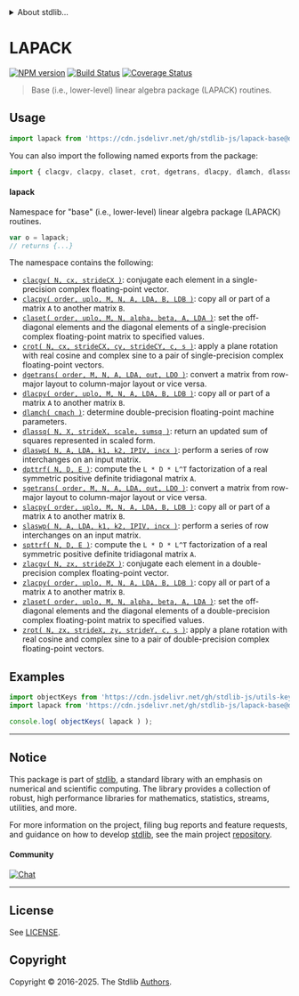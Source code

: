 <!--

@license Apache-2.0

Copyright (c) 2024 The Stdlib Authors.

Licensed under the Apache License, Version 2.0 (the "License");
you may not use this file except in compliance with the License.
You may obtain a copy of the License at

   http://www.apache.org/licenses/LICENSE-2.0

Unless required by applicable law or agreed to in writing, software
distributed under the License is distributed on an "AS IS" BASIS,
WITHOUT WARRANTIES OR CONDITIONS OF ANY KIND, either express or implied.
See the License for the specific language governing permissions and
limitations under the License.

-->


<details>
  <summary>
    About stdlib...
  </summary>
  <p>We believe in a future in which the web is a preferred environment for numerical computation. To help realize this future, we've built stdlib. stdlib is a standard library, with an emphasis on numerical and scientific computation, written in JavaScript (and C) for execution in browsers and in Node.js.</p>
  <p>The library is fully decomposable, being architected in such a way that you can swap out and mix and match APIs and functionality to cater to your exact preferences and use cases.</p>
  <p>When you use stdlib, you can be absolutely certain that you are using the most thorough, rigorous, well-written, studied, documented, tested, measured, and high-quality code out there.</p>
  <p>To join us in bringing numerical computing to the web, get started by checking us out on <a href="https://github.com/stdlib-js/stdlib">GitHub</a>, and please consider <a href="https://opencollective.com/stdlib">financially supporting stdlib</a>. We greatly appreciate your continued support!</p>
</details>

# LAPACK

[![NPM version][npm-image]][npm-url] [![Build Status][test-image]][test-url] [![Coverage Status][coverage-image]][coverage-url] <!-- [![dependencies][dependencies-image]][dependencies-url] -->

> Base (i.e., lower-level) linear algebra package (LAPACK) routines.



<section class="usage">

## Usage

```javascript
import lapack from 'https://cdn.jsdelivr.net/gh/stdlib-js/lapack-base@deno/mod.js';
```

You can also import the following named exports from the package:

```javascript
import { clacgv, clacpy, claset, crot, dgetrans, dlacpy, dlamch, dlassq, dlaswp, dpttrf, sgetrans, slacpy, slaswp, spttrf, zlacgv, zlacpy, zlaset, zrot } from 'https://cdn.jsdelivr.net/gh/stdlib-js/lapack-base@deno/mod.js';
```

#### lapack

Namespace for "base" (i.e., lower-level) linear algebra package (LAPACK) routines.

```javascript
var o = lapack;
// returns {...}
```

The namespace contains the following:

<!-- <toc pattern="*"> -->

<div class="namespace-toc">

-   <span class="signature">[`clacgv( N, cx, strideCX )`][@stdlib/lapack/base/clacgv]</span><span class="delimiter">: </span><span class="description">conjugate each element in a single-precision complex floating-point vector.</span>
-   <span class="signature">[`clacpy( order, uplo, M, N, A, LDA, B, LDB )`][@stdlib/lapack/base/clacpy]</span><span class="delimiter">: </span><span class="description">copy all or part of a matrix `A` to another matrix `B`.</span>
-   <span class="signature">[`claset( order, uplo, M, N, alpha, beta, A, LDA )`][@stdlib/lapack/base/claset]</span><span class="delimiter">: </span><span class="description">set the off-diagonal elements and the diagonal elements of a single-precision complex floating-point matrix to specified values.</span>
-   <span class="signature">[`crot( N, cx, strideCX, cy, strideCY, c, s )`][@stdlib/lapack/base/crot]</span><span class="delimiter">: </span><span class="description">apply a plane rotation with real cosine and complex sine to a pair of single-precision complex floating-point vectors.</span>
-   <span class="signature">[`dgetrans( order, M, N, A, LDA, out, LDO )`][@stdlib/lapack/base/dge-trans]</span><span class="delimiter">: </span><span class="description">convert a matrix from row-major layout to column-major layout or vice versa.</span>
-   <span class="signature">[`dlacpy( order, uplo, M, N, A, LDA, B, LDB )`][@stdlib/lapack/base/dlacpy]</span><span class="delimiter">: </span><span class="description">copy all or part of a matrix `A` to another matrix `B`.</span>
-   <span class="signature">[`dlamch( cmach )`][@stdlib/lapack/base/dlamch]</span><span class="delimiter">: </span><span class="description">determine double-precision floating-point machine parameters.</span>
-   <span class="signature">[`dlassq( N, X, strideX, scale, sumsq )`][@stdlib/lapack/base/dlassq]</span><span class="delimiter">: </span><span class="description">return an updated sum of squares represented in scaled form.</span>
-   <span class="signature">[`dlaswp( N, A, LDA, k1, k2, IPIV, incx )`][@stdlib/lapack/base/dlaswp]</span><span class="delimiter">: </span><span class="description">perform a series of row interchanges on an input matrix.</span>
-   <span class="signature">[`dpttrf( N, D, E )`][@stdlib/lapack/base/dpttrf]</span><span class="delimiter">: </span><span class="description">compute the `L * D * L^T` factorization of a real symmetric positive definite tridiagonal matrix `A`.</span>
-   <span class="signature">[`sgetrans( order, M, N, A, LDA, out, LDO )`][@stdlib/lapack/base/sge-trans]</span><span class="delimiter">: </span><span class="description">convert a matrix from row-major layout to column-major layout or vice versa.</span>
-   <span class="signature">[`slacpy( order, uplo, M, N, A, LDA, B, LDB )`][@stdlib/lapack/base/slacpy]</span><span class="delimiter">: </span><span class="description">copy all or part of a matrix `A` to another matrix `B`.</span>
-   <span class="signature">[`slaswp( N, A, LDA, k1, k2, IPIV, incx )`][@stdlib/lapack/base/slaswp]</span><span class="delimiter">: </span><span class="description">perform a series of row interchanges on an input matrix.</span>
-   <span class="signature">[`spttrf( N, D, E )`][@stdlib/lapack/base/spttrf]</span><span class="delimiter">: </span><span class="description">compute the `L * D * L^T` factorization of a real symmetric positive definite tridiagonal matrix `A`.</span>
-   <span class="signature">[`zlacgv( N, zx, strideZX )`][@stdlib/lapack/base/zlacgv]</span><span class="delimiter">: </span><span class="description">conjugate each element in a double-precision complex floating-point vector.</span>
-   <span class="signature">[`zlacpy( order, uplo, M, N, A, LDA, B, LDB )`][@stdlib/lapack/base/zlacpy]</span><span class="delimiter">: </span><span class="description">copy all or part of a matrix `A` to another matrix `B`.</span>
-   <span class="signature">[`zlaset( order, uplo, M, N, alpha, beta, A, LDA )`][@stdlib/lapack/base/zlaset]</span><span class="delimiter">: </span><span class="description">set the off-diagonal elements and the diagonal elements of a double-precision complex floating-point matrix to specified values.</span>
-   <span class="signature">[`zrot( N, zx, strideX, zy, strideY, c, s )`][@stdlib/lapack/base/zrot]</span><span class="delimiter">: </span><span class="description">apply a plane rotation with real cosine and complex sine to a pair of double-precision complex floating-point vectors.</span>

</div>

<!-- </toc> -->

</section>

<!-- /.usage -->

<section class="examples">

## Examples

<!-- TODO: better examples -->

<!-- eslint no-undef: "error" -->

```javascript
import objectKeys from 'https://cdn.jsdelivr.net/gh/stdlib-js/utils-keys@deno/mod.js';
import lapack from 'https://cdn.jsdelivr.net/gh/stdlib-js/lapack-base@deno/mod.js';

console.log( objectKeys( lapack ) );
```

</section>

<!-- /.examples -->

<!-- Section for related `stdlib` packages. Do not manually edit this section, as it is automatically populated. -->

<section class="related">

</section>

<!-- /.related -->

<!-- Section for all links. Make sure to keep an empty line after the `section` element and another before the `/section` close. -->


<section class="main-repo" >

* * *

## Notice

This package is part of [stdlib][stdlib], a standard library with an emphasis on numerical and scientific computing. The library provides a collection of robust, high performance libraries for mathematics, statistics, streams, utilities, and more.

For more information on the project, filing bug reports and feature requests, and guidance on how to develop [stdlib][stdlib], see the main project [repository][stdlib].

#### Community

[![Chat][chat-image]][chat-url]

---

## License

See [LICENSE][stdlib-license].


## Copyright

Copyright &copy; 2016-2025. The Stdlib [Authors][stdlib-authors].

</section>

<!-- /.stdlib -->

<!-- Section for all links. Make sure to keep an empty line after the `section` element and another before the `/section` close. -->

<section class="links">

[npm-image]: http://img.shields.io/npm/v/@stdlib/lapack-base.svg
[npm-url]: https://npmjs.org/package/@stdlib/lapack-base

[test-image]: https://github.com/stdlib-js/lapack-base/actions/workflows/test.yml/badge.svg?branch=main
[test-url]: https://github.com/stdlib-js/lapack-base/actions/workflows/test.yml?query=branch:main

[coverage-image]: https://img.shields.io/codecov/c/github/stdlib-js/lapack-base/main.svg
[coverage-url]: https://codecov.io/github/stdlib-js/lapack-base?branch=main

<!--

[dependencies-image]: https://img.shields.io/david/stdlib-js/lapack-base.svg
[dependencies-url]: https://david-dm.org/stdlib-js/lapack-base/main

-->

[chat-image]: https://img.shields.io/gitter/room/stdlib-js/stdlib.svg
[chat-url]: https://app.gitter.im/#/room/#stdlib-js_stdlib:gitter.im

[stdlib]: https://github.com/stdlib-js/stdlib

[stdlib-authors]: https://github.com/stdlib-js/stdlib/graphs/contributors

[umd]: https://github.com/umdjs/umd
[es-module]: https://developer.mozilla.org/en-US/docs/Web/JavaScript/Guide/Modules

[deno-url]: https://github.com/stdlib-js/lapack-base/tree/deno
[deno-readme]: https://github.com/stdlib-js/lapack-base/blob/deno/README.md
[umd-url]: https://github.com/stdlib-js/lapack-base/tree/umd
[umd-readme]: https://github.com/stdlib-js/lapack-base/blob/umd/README.md
[esm-url]: https://github.com/stdlib-js/lapack-base/tree/esm
[esm-readme]: https://github.com/stdlib-js/lapack-base/blob/esm/README.md
[branches-url]: https://github.com/stdlib-js/lapack-base/blob/main/branches.md

[stdlib-license]: https://raw.githubusercontent.com/stdlib-js/lapack-base/main/LICENSE

<!-- <toc-links> -->

[@stdlib/lapack/base/clacgv]: https://github.com/stdlib-js/lapack-base-clacgv/tree/deno

[@stdlib/lapack/base/clacpy]: https://github.com/stdlib-js/lapack-base-clacpy/tree/deno

[@stdlib/lapack/base/claset]: https://github.com/stdlib-js/lapack-base-claset/tree/deno

[@stdlib/lapack/base/crot]: https://github.com/stdlib-js/lapack-base-crot/tree/deno

[@stdlib/lapack/base/dge-trans]: https://github.com/stdlib-js/lapack-base-dge-trans/tree/deno

[@stdlib/lapack/base/dlacpy]: https://github.com/stdlib-js/lapack-base-dlacpy/tree/deno

[@stdlib/lapack/base/dlamch]: https://github.com/stdlib-js/lapack-base-dlamch/tree/deno

[@stdlib/lapack/base/dlassq]: https://github.com/stdlib-js/lapack-base-dlassq/tree/deno

[@stdlib/lapack/base/dlaswp]: https://github.com/stdlib-js/lapack-base-dlaswp/tree/deno

[@stdlib/lapack/base/dpttrf]: https://github.com/stdlib-js/lapack-base-dpttrf/tree/deno

[@stdlib/lapack/base/sge-trans]: https://github.com/stdlib-js/lapack-base-sge-trans/tree/deno

[@stdlib/lapack/base/slacpy]: https://github.com/stdlib-js/lapack-base-slacpy/tree/deno

[@stdlib/lapack/base/slaswp]: https://github.com/stdlib-js/lapack-base-slaswp/tree/deno

[@stdlib/lapack/base/spttrf]: https://github.com/stdlib-js/lapack-base-spttrf/tree/deno

[@stdlib/lapack/base/zlacgv]: https://github.com/stdlib-js/lapack-base-zlacgv/tree/deno

[@stdlib/lapack/base/zlacpy]: https://github.com/stdlib-js/lapack-base-zlacpy/tree/deno

[@stdlib/lapack/base/zlaset]: https://github.com/stdlib-js/lapack-base-zlaset/tree/deno

[@stdlib/lapack/base/zrot]: https://github.com/stdlib-js/lapack-base-zrot/tree/deno

<!-- </toc-links> -->

</section>

<!-- /.links -->
